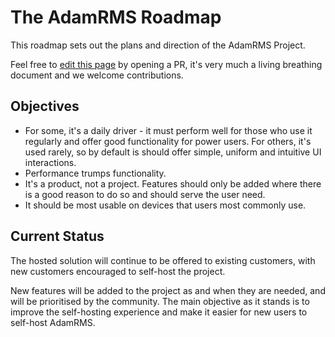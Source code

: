 # The AdamRMS Roadmap

This roadmap sets out the plans and direction of the AdamRMS Project.

Feel free to [edit this page](https://github.com/adam-rms/website/edit/main/src/pages/roadmap.md) by opening a PR, it's very much a living breathing document and we welcome contributions.

## Objectives

- For some, it's a daily driver - it must perform well for those who use it regularly and offer good functionality for power users. For others, it's used rarely, so by default is should offer simple, uniform and intuitive UI interactions.
- Performance trumps functionality.
- It's a product, not a project. Features should only be added where there is a good reason to do so and should serve the user need.
- It should be most usable on devices that users most commonly use.

## Current Status

The hosted solution will continue to be offered to existing customers, with new customers encouraged to self-host the project.

New features will be added to the project as and when they are needed, and will be prioritised by the community. The main objective as it stands is to improve the self-hosting experience and make it easier for new users to self-host AdamRMS.
